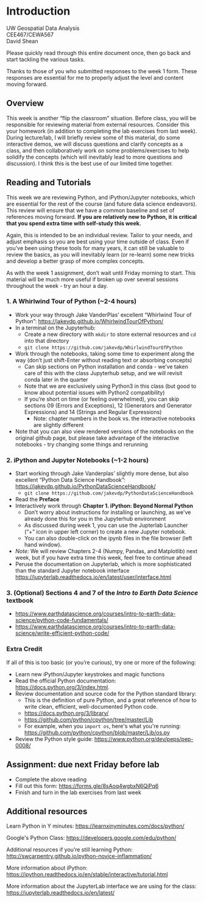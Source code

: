 # Introduction

UW Geospatial Data Analysis  
CEE467/CEWA567  
David Shean  

Please quickly read through this entire document once, then go back and start tackling the various tasks.

Thanks to those of you who submitted responses to the week 1 form. These responses are essential for me to properly adjust the level and content moving forward.

## Overview
This week is another “flip the classroom” situation. Before class, you will be responsible for reviewing material from external resources. Consider this your homework (in addition to completing the lab exercises from last week). During lecture/lab, I will briefly review some of this material, do some interactive demos, we will discuss questions and clarify concepts as a class, and then collaboratively work on some problems/exercises to help solidify the concepts (which will inevitably lead to more questions and discussion). I think this is the best use of our limited time together.

## Reading and Tutorials
This week we are reviewing Python, and iPython/Jupyter notebooks, which are essential for the rest of the course (and future data science endeavors). This review will ensure that we have a common baseline and set of references moving forward. **If you are relatively new to Python, it is critical that you spend extra time with self-study this week.**

Again, this is intended to be an individual review. Tailor to your needs, and adjust emphasis so you are best using your time outside of class. Even if you’ve been using these tools for many years, it can still be valuable to review the basics, as you will inevitably learn (or re-learn) some new tricks and develop a better grasp of more complex concepts.

As with the week 1 assignment, don’t wait until Friday morning to start.  This material will be much more useful if broken up over several sessions throughout the week - try an hour a day.

### 1. A Whirlwind Tour of Python (~2-4 hours)
* Work your way through Jake VanderPlas’ excellent “Whirlwind Tour of Python”: https://jakevdp.github.io/WhirlwindTourOfPython/
* In a terminal on the Jupyterhub:
    * Create a new directory with `mkdir` to store external resources and `cd` into that directory
    * `git clone https://github.com/jakevdp/WhirlwindTourOfPython`
* Work through the notebooks, taking some time to experiment along the way (don’t just shift-Enter without reading text or absorbing concepts)
    * Can skip sections on Python installation and conda - we’ve taken care of this with the class Jupyterhub setup, and we will revisit conda later in the quarter
    * Note that we are exclusively using Python3 in this class (but good to know about potential issues with Python2 compatibility)
    * If you’re short on time (or feeling overwhelmed), you can skip sections 09 (Errors and Exceptions), 12 (Generators and Generator Expressions) and 14 (Strings and Regular Expressions)
      * Note: chapter numbers in the book vs. the interactive notebooks are slightly different
* Note that you can also view rendered versions of the notebooks on the original github page, but please take advantage of the interactive notebooks - try changing some things and rerunning

### 2. iPython and Jupyter Notebooks (~1-2 hours)
* Start working through Jake Vanderplas’ slightly more dense, but also excellent “Python Data Science Handbook”: https://jakevdp.github.io/PythonDataScienceHandbook/
    * `git clone https://github.com/jakevdp/PythonDataScienceHandbook`
* Read the **Preface**
* Interactively work through **Chapter 1. iPython: Beyond Normal Python**
    * Don’t worry about instructions for installing or launching, as we've already done this for you in the Jupyterhub environment
    * As discussed during week 1, you can use the Jupterlab Launcher (“+” icon in upper left corner) to create a new Jupyter notebook.
    * You can also double-click on the ipynb files in the file browser (left hand window).
* *Note:* We will review Chapters 2-4 (Numpy, Pandas, and Matplotlib) next week, but if you have extra time this week, feel free to continue ahead
* Peruse the documentation on Jupyterlab, which is more sophisticated than the standard Jupyter notebook interface
https://jupyterlab.readthedocs.io/en/latest/user/interface.html

### 3. (Optional) Sections 4 and 7 of the *Intro to Earth Data Science* textbook
* https://www.earthdatascience.org/courses/intro-to-earth-data-science/python-code-fundamentals/
* https://www.earthdatascience.org/courses/intro-to-earth-data-science/write-efficient-python-code/

### Extra Credit
If all of this is too basic (or you’re curious), try one or more of the following:
* Learn new iPython/Jupyter keystrokes and magic functions
* Read the official Python documentation: https://docs.python.org/3/index.html.
* Review documentation and source code for the Python standard library:
    * This is the definition of pure Python, and a great reference of how to write clean, efficient, well-documented Python code.
    * https://docs.python.org/3/library/
    * https://github.com/python/cpython/tree/master/Lib
    * For example, when you `import os`, here's what you're running: https://github.com/python/cpython/blob/master/Lib/os.py
* Review the Python style guide: https://www.python.org/dev/peps/pep-0008/

## Assignment: due next Friday before lab
* Complete the above reading
* Fill out this form: https://forms.gle/8sAoq4wgbxN6QiPq6 
* Finish and turn in the lab exercises from last week

## Additional resources
Learn Python in Y minutes: https://learnxinyminutes.com/docs/python/

Google's Python Class: https://developers.google.com/edu/python/

Additional resources if you’re still learning Python:
http://swcarpentry.github.io/python-novice-inflammation/

More information about iPython:
https://ipython.readthedocs.io/en/stable/interactive/tutorial.html

More information about the JupyterLab interface we are using for the class:
https://jupyterlab.readthedocs.io/en/latest/
